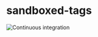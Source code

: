 # sandboxed-tags
![Continuous integration](https://github.com/iadvize/sandboxed-tags/workflows/Continuous%20integration/badge.svg)


